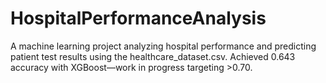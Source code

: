 # HospitalPerformanceAnalysis
A machine learning project analyzing hospital performance and predicting patient test results using the healthcare_dataset.csv. Achieved 0.643 accuracy with XGBoost—work in progress targeting >0.70.
